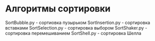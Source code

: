 # Алгоритмы сортировки

SortBubble.py - сортиовка пузырьком
SortInsertion.py - сортировка вставками
SortSelection.py - сортировка выбором
SortShaker.py - сортировка перемешиванием
SortShell.py - сортировка Шелла